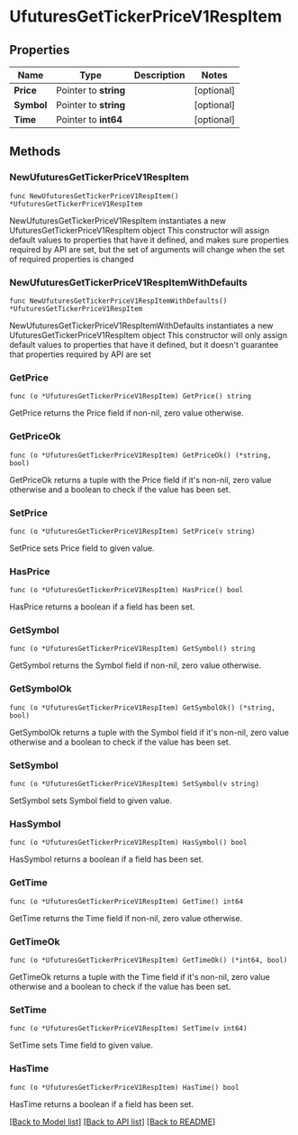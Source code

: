 # UfuturesGetTickerPriceV1RespItem

## Properties

Name | Type | Description | Notes
------------ | ------------- | ------------- | -------------
**Price** | Pointer to **string** |  | [optional] 
**Symbol** | Pointer to **string** |  | [optional] 
**Time** | Pointer to **int64** |  | [optional] 

## Methods

### NewUfuturesGetTickerPriceV1RespItem

`func NewUfuturesGetTickerPriceV1RespItem() *UfuturesGetTickerPriceV1RespItem`

NewUfuturesGetTickerPriceV1RespItem instantiates a new UfuturesGetTickerPriceV1RespItem object
This constructor will assign default values to properties that have it defined,
and makes sure properties required by API are set, but the set of arguments
will change when the set of required properties is changed

### NewUfuturesGetTickerPriceV1RespItemWithDefaults

`func NewUfuturesGetTickerPriceV1RespItemWithDefaults() *UfuturesGetTickerPriceV1RespItem`

NewUfuturesGetTickerPriceV1RespItemWithDefaults instantiates a new UfuturesGetTickerPriceV1RespItem object
This constructor will only assign default values to properties that have it defined,
but it doesn't guarantee that properties required by API are set

### GetPrice

`func (o *UfuturesGetTickerPriceV1RespItem) GetPrice() string`

GetPrice returns the Price field if non-nil, zero value otherwise.

### GetPriceOk

`func (o *UfuturesGetTickerPriceV1RespItem) GetPriceOk() (*string, bool)`

GetPriceOk returns a tuple with the Price field if it's non-nil, zero value otherwise
and a boolean to check if the value has been set.

### SetPrice

`func (o *UfuturesGetTickerPriceV1RespItem) SetPrice(v string)`

SetPrice sets Price field to given value.

### HasPrice

`func (o *UfuturesGetTickerPriceV1RespItem) HasPrice() bool`

HasPrice returns a boolean if a field has been set.

### GetSymbol

`func (o *UfuturesGetTickerPriceV1RespItem) GetSymbol() string`

GetSymbol returns the Symbol field if non-nil, zero value otherwise.

### GetSymbolOk

`func (o *UfuturesGetTickerPriceV1RespItem) GetSymbolOk() (*string, bool)`

GetSymbolOk returns a tuple with the Symbol field if it's non-nil, zero value otherwise
and a boolean to check if the value has been set.

### SetSymbol

`func (o *UfuturesGetTickerPriceV1RespItem) SetSymbol(v string)`

SetSymbol sets Symbol field to given value.

### HasSymbol

`func (o *UfuturesGetTickerPriceV1RespItem) HasSymbol() bool`

HasSymbol returns a boolean if a field has been set.

### GetTime

`func (o *UfuturesGetTickerPriceV1RespItem) GetTime() int64`

GetTime returns the Time field if non-nil, zero value otherwise.

### GetTimeOk

`func (o *UfuturesGetTickerPriceV1RespItem) GetTimeOk() (*int64, bool)`

GetTimeOk returns a tuple with the Time field if it's non-nil, zero value otherwise
and a boolean to check if the value has been set.

### SetTime

`func (o *UfuturesGetTickerPriceV1RespItem) SetTime(v int64)`

SetTime sets Time field to given value.

### HasTime

`func (o *UfuturesGetTickerPriceV1RespItem) HasTime() bool`

HasTime returns a boolean if a field has been set.


[[Back to Model list]](../README.md#documentation-for-models) [[Back to API list]](../README.md#documentation-for-api-endpoints) [[Back to README]](../README.md)


